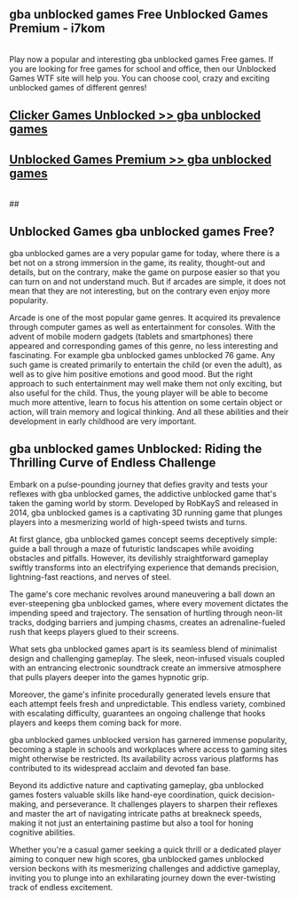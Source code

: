 ## gba unblocked games Free Unblocked Games Premium - i7kom <br>
<br>
Play now a popular and interesting gba unblocked games Free games. If you are looking for free games for school and office, then our Unblocked Games WTF site will help you. You can choose cool, crazy and exciting unblocked games of different genres!


##  [Clicker Games Unblocked >> gba unblocked games](http://freeplayer.one?title=gba_unblocked_games&ref=05)

##  [Unblocked Games Premium >> gba unblocked games](http://freeplayer.one?title=gba_unblocked_games&ref=05)
  <br>
  ##



## Unblocked Games gba unblocked games Free?

gba unblocked games are a very popular game for today, where there is a bet not on a strong immersion in the game, its reality, thought-out and details, but on the contrary, make the game on purpose easier so that you can turn on and not understand much. But if arcades are simple, it does not mean that they are not interesting, but on the contrary even enjoy more popularity.

Arcade is one of the most popular game genres. It acquired its prevalence through computer games as well as entertainment for consoles. With the advent of mobile modern gadgets (tablets and smartphones) there appeared and corresponding games of this genre, no less interesting and fascinating. For example gba unblocked games unblocked 76 game. Any such game is created primarily to entertain the child (or even the adult), as well as to give him positive emotions and good mood. But the right approach to such entertainment may well make them not only exciting, but also useful for the child. Thus, the young player will be able to become much more attentive, learn to focus his attention on some certain object or action, will train memory and logical thinking. And all these abilities and their development in early childhood are very important.

##  gba unblocked games Unblocked: Riding the Thrilling Curve of Endless Challenge

Embark on a pulse-pounding journey that defies gravity and tests your reflexes with gba unblocked games, the addictive unblocked game that's taken the gaming world by storm. Developed by RobKayS and released in 2014, gba unblocked games is a captivating 3D running game that plunges players into a mesmerizing world of high-speed twists and turns.

At first glance, gba unblocked games concept seems deceptively simple: guide a ball through a maze of futuristic landscapes while avoiding obstacles and pitfalls. However, its devilishly straightforward gameplay swiftly transforms into an electrifying experience that demands precision, lightning-fast reactions, and nerves of steel.

The game's core mechanic revolves around maneuvering a ball down an ever-steepening gba unblocked games, where every movement dictates the impending speed and trajectory. The sensation of hurtling through neon-lit tracks, dodging barriers and jumping chasms, creates an adrenaline-fueled rush that keeps players glued to their screens.

What sets gba unblocked games apart is its seamless blend of minimalist design and challenging gameplay. The sleek, neon-infused visuals coupled with an entrancing electronic soundtrack create an immersive atmosphere that pulls players deeper into the games hypnotic grip.

Moreover, the game's infinite procedurally generated levels ensure that each attempt feels fresh and unpredictable. This endless variety, combined with escalating difficulty, guarantees an ongoing challenge that hooks players and keeps them coming back for more.

gba unblocked games unblocked version has garnered immense popularity, becoming a staple in schools and workplaces where access to gaming sites might otherwise be restricted. Its availability across various platforms has contributed to its widespread acclaim and devoted fan base.

Beyond its addictive nature and captivating gameplay, gba unblocked games fosters valuable skills like hand-eye coordination, quick decision-making, and perseverance. It challenges players to sharpen their reflexes and master the art of navigating intricate paths at breakneck speeds, making it not just an entertaining pastime but also a tool for honing cognitive abilities.

Whether you're a casual gamer seeking a quick thrill or a dedicated player aiming to conquer new high scores, gba unblocked games unblocked version beckons with its mesmerizing challenges and addictive gameplay, inviting you to plunge into an exhilarating journey down the ever-twisting track of endless excitement.